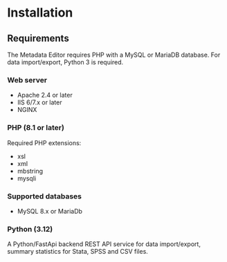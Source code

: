 # Installation

## Requirements

The Metadata Editor requires PHP with a MySQL or MariaDB database. For data import/export, Python 3 is required.

### Web server

- Apache 2.4 or later
- IIS 6/7.x or later
- NGINX

### PHP (8.1 or later)

Required PHP extensions:
- xsl
- xml
- mbstring
- mysqli


### Supported databases

- MySQL 8.x or MariaDb
 

### Python (3.12)
A Python/FastApi backend REST API service for data import/export, summary statistics for Stata, SPSS and CSV files.

